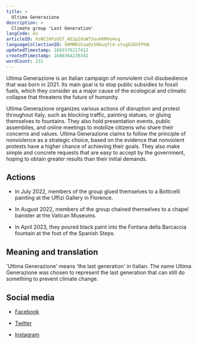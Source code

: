 ```yaml
---
title: >
  Ultima Generazione
description: >
  Climate group 'Last Generation'
langCode: en
articleID: XsNC3XFzUS7_AS3p2dvW73ouhKMVo4vq
languageCollectionID: 98MM6SCuaUz50buqfC4-vtxgOJGVFPhW
updatedTimestamp: 1683376217412
createdTimestamp: 1680364230342
wordCount: 231
---
```


Ultima Generazione is an Italian campaign of nonviolent civil disobedience that was born in 2021. Its main goal is to stop public subsidies to fossil fuels, which they consider as a major cause of the ecological and climatic collapse that threatens the future of humanity.

Ultima Generazione organizes various actions of disruption and protest throughout Italy, such as blocking traffic, painting statues, or gluing themselves to fountains. They also hold presentation events, public assemblies, and online meetings to mobilize citizens who share their concerns and values. Ultima Generazione claims to follow the principle of nonviolence as a strategic choice, based on the evidence that nonviolent protests have a higher chance of achieving their goals. They also make simple and concrete requests that are easy to accept by the government, hoping to obtain greater results than their initial demands.

## Actions

-   In July 2022, members of the group glued themselves to a Botticelli painting at the Uffizi Gallery in Florence.
    
-   In August 2022, members of the group chained themselves to a chapel banister at the Vatican Museums.
    
-   In April 2023, they poured black paint into the Fontana della Barcaccia fountain at the foot of the Spanish Steps.
    

## Meaning and translation

'Ultima Generazione' means 'the last generation' in Italian. The name Ultima Generazione was chosen to represent the last generation that can still do something to prevent climate change.

## Social media

-   [Facebook](https://www.facebook.com/ultimagenerazione.A22/?utm_source=activisthandbook.org)
    
-   [Twitter](https://twitter.com/ultimagenerazi1?lang=en&utm_source=activisthandbook.org)
    
-   [Instagram](https://www.instagram.com/ultima.generazione/?hl=en&utm_source=activisthandbook.org)